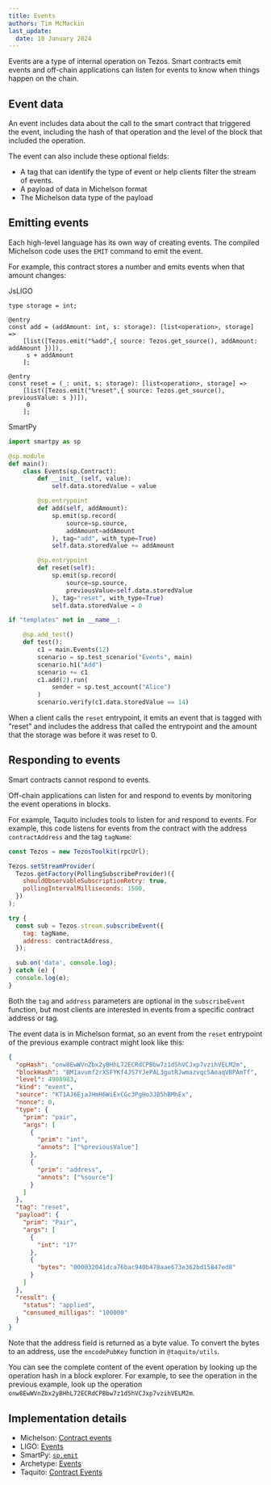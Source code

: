 ```yaml
---
title: Events
authors: Tim McMackin
last_update:
  date: 10 January 2024
---
```


Events are a type of internal operation on Tezos.
Smart contracts emit events and off-chain applications can listen for events to know when things happen on the chain.

## Event data

An event includes data about the call to the smart contract that triggered the event, including the hash of that operation and the level of the block that included the operation.

The event can also include these optional fields:

- A tag that can identify the type of event or help clients filter the stream of events.
- A payload of data in Michelson format
- The Michelson data type of the payload

## Emitting events

Each high-level language has its own way of creating events.
The compiled Michelson code uses the `EMIT` command to emit the event.

For example, this contract stores a number and emits events when that amount changes:

JsLIGO

```jsligo
type storage = int;

@entry
const add = (addAmount: int, s: storage): [list<operation>, storage] =>
    [list([Tezos.emit("%add",{ source: Tezos.get_source(), addAmount: addAmount })]),
     s + addAmount
    ];

@entry
const reset = (_: unit, s: storage): [list<operation>, storage] =>
    [list([Tezos.emit("%reset",{ source: Tezos.get_source(), previousValue: s })]),
     0
    ];
```

SmartPy

```python
import smartpy as sp

@sp.module
def main():
    class Events(sp.Contract):
        def __init__(self, value):
            self.data.storedValue = value

        @sp.entrypoint
        def add(self, addAmount):
            sp.emit(sp.record(
                source=sp.source,
                addAmount=addAmount
            ), tag="add", with_type=True)
            self.data.storedValue += addAmount

        @sp.entrypoint
        def reset(self):
            sp.emit(sp.record(
                source=sp.source,
                previousValue=self.data.storedValue
            ), tag="reset", with_type=True)
            self.data.storedValue = 0

if "templates" not in __name__:

    @sp.add_test()
    def test():
        c1 = main.Events(12)
        scenario = sp.test_scenario("Events", main)
        scenario.h1("Add")
        scenario += c1
        c1.add(2).run(
            sender = sp.test_account("Alice")
        )
        scenario.verify(c1.data.storedValue == 14)
```

When a client calls the `reset` entrypoint, it emits an event that is tagged with "reset" and includes the address that called the entrypoint and the amount that the storage was before it was reset to 0.

## Responding to events

Smart contracts cannot respond to events.

Off-chain applications can listen for and respond to events by monitoring the event operations in blocks.

For example, Taquito includes tools to listen for and respond to events.
For example, this code listens for events from the contract with the address `contractAddress` and the tag `tagName`:

```javascript
const Tezos = new TezosToolkit(rpcUrl);

Tezos.setStreamProvider(
  Tezos.getFactory(PollingSubscribeProvider)({
    shouldObservableSubscriptionRetry: true,
    pollingIntervalMilliseconds: 1500,
  })
);

try {
  const sub = Tezos.stream.subscribeEvent({
    tag: tagName,
    address: contractAddress,
  });

  sub.on('data', console.log);
} catch (e) {
  console.log(e);
}
```

Both the `tag` and `address` parameters are optional in the `subscribeEvent` function, but most clients are interested in events from a specific contract address or tag.

The event data is in Michelson format, so an event from the `reset` entrypoint of the previous example contract might look like this:

```json
{
  "opHash": "onw8EwWVnZbx2yBHhL72ECRdCPBbw7z1d5hVCJxp7vzihVELM2m",
  "blockHash": "BM1avumf2rXSFYKf4JS7YJePAL3gutRJwmazvqcSAoaqVBPAmTf",
  "level": 4908983,
  "kind": "event",
  "source": "KT1AJ6EjaJHmH6WiExCGc3PgHo3JB5hBMhEx",
  "nonce": 0,
  "type": {
    "prim": "pair",
    "args": [
      {
        "prim": "int",
        "annots": ["%previousValue"]
      },
      {
        "prim": "address",
        "annots": ["%source"]
      }
    ]
  },
  "tag": "reset",
  "payload": {
    "prim": "Pair",
    "args": [
      {
        "int": "17"
      },
      {
        "bytes": "000032041dca76bac940b478aae673e362bd15847ed8"
      }
    ]
  },
  "result": {
    "status": "applied",
    "consumed_milligas": "100000"
  }
}
```

Note that the address field is returned as a byte value.
To convert the bytes to an address, use the `encodePubKey` function in `@taquito/utils`.

<!-- I reported this to the Taquito people and they are asking the core team if the RPC node could return the address as an address instead of as bytes. -->

You can see the complete content of the event operation by looking up the operation hash in a block explorer.
For example, to see the operation in the previous example, look up the operation `onw8EwWVnZbx2yBHhL72ECRdCPBbw7z1d5hVCJxp7vzihVELM2m`.

## Implementation details

- Michelson: [Contract events](https://tezos.gitlab.io/alpha/event.html)
- LIGO: [Events](https://ligolang.org/docs/contract/events)
- SmartPy: [`sp.emit`](https://smartpy.io/manual/syntax/operations#sp.emit)
- Archetype: [Events](https://archetype-lang.org/blog/events/#event)
- Taquito: [Contract Events](https://tezostaquito.io/docs/subscribe_event)
